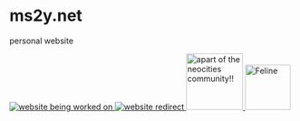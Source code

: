 # ms2y.net
personal website

<a href="https://ms2y.net/">
<img src="https://ms2y.net/beingworkedon.png" alt="website being worked on">
</a>

<a href="https://ms2y.net/">
<img src="https://ms2y.net/ms2ybutton.png" alt="website redirect">
</a>

<a href="https://neocities.org/">
<img src="https://ms2y.net/neocities.png" width="100" alt="apart of the neocities community!!">
</a>

<a href="https://kitgate.github.io/">
<img src="https://ms2y.net/felinewebsitebutton.png" width="80" alt="Feline">
</a>
